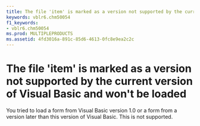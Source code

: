 ```yaml
---
title: The file 'item' is marked as a version not supported by the current version of Visual Basic and won't be loaded
keywords: vblr6.chm50054
f1_keywords:
- vblr6.chm50054
ms.prod: MULTIPLEPRODUCTS
ms.assetid: 4fd3016a-891c-85d6-4613-0fc8e9ea2c2c
---
```



# The file 'item' is marked as a version not supported by the current version of Visual Basic and won't be loaded

You tried to load a form from Visual Basic version 1.0 or a form from a version later than this version of Visual Basic. This is not supported.


